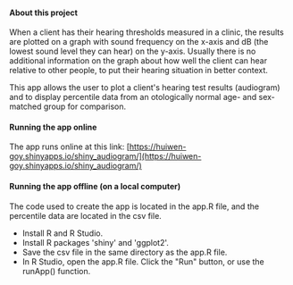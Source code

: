 #### About this project ####
 
When a client has their hearing thresholds measured in a clinic, the results are plotted on a graph with sound frequency on the x-axis and dB (the lowest sound level they can hear) on the y-axis. Usually there is no additional information on the graph about how well the client can hear relative to other people, to put their hearing situation in better context.
 
This app allows the user to plot a client's hearing test results (audiogram) and to display percentile data from an otologically normal age- and sex-matched group for comparison.
 
#### Running the app online ####
 
The app runs online at this link:
[https://huiwen-goy.shinyapps.io/shiny_audiogram/](https://huiwen-goy.shinyapps.io/shiny_audiogram/)
 
#### Running the app offline (on a local computer) ####
 
The code used to create the app is located in the app.R file, and the percentile data are located in the csv file.  
 
* Install R and R Studio. 
* Install R packages 'shiny' and 'ggplot2'.
* Save the csv file in the same directory as the app.R file.
* In R Studio, open the app.R file. Click the "Run" button, or use the runApp() function.
